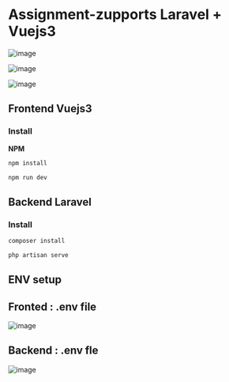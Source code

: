 # Assignment-zupports Laravel + Vuejs3 

![image](https://github.com/kongsanais/assignment-zupports/assets/54577966/cd6dd5d0-aa0e-4ee0-aee0-7e3494a85804)

![image](https://github.com/kongsanais/assignment-zupports/assets/54577966/1ed3ffeb-7b8d-42c7-874b-970da345cd6a)

![image](https://github.com/kongsanais/assignment-zupports/assets/54577966/74910cf7-1585-498f-b199-8c7214634108)


## Frontend Vuejs3 
### Install
**NPM**

``` bash
npm install 
```
```bash
npm run dev 
```

## Backend  Laravel  
### Install
``` bash
composer install 
```
```bash
php artisan serve 
```

## ENV setup 
## Fronted : .env file
![image](https://github.com/kongsanais/assignment-zupports/assets/54577966/ca2cbcd6-757a-40e0-a312-c17b47d1eee9)

## Backend : .env fle
![image](https://github.com/kongsanais/assignment-zupports/assets/54577966/5d0471fd-3a2f-4f4c-a980-a1782c4d71ec)





